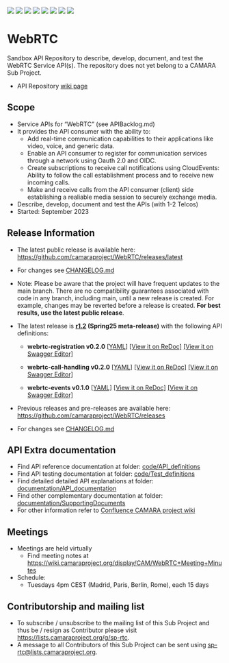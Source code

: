 <a href="https://github.com/camaraproject/WebRTC/commits/" title="Last Commit"><img src="https://img.shields.io/github/last-commit/camaraproject/WebRTC?style=plastic"></a>
<a href="https://github.com/camaraproject/WebRTC/issues" title="Open Issues"><img src="https://img.shields.io/github/issues/camaraproject/WebRTC?style=plastic"></a>
<a href="https://github.com/camaraproject/WebRTC/pulls" title="Open Pull Requests"><img src="https://img.shields.io/github/issues-pr/camaraproject/WebRTC?style=plastic"></a>
<a href="https://github.com/camaraproject/WebRTC/graphs/contributors" title="Contributors"><img src="https://img.shields.io/github/contributors/camaraproject/WebRTC?style=plastic"></a>
<a href="https://github.com/camaraproject/WebRTC" title="Repo Size"><img src="https://img.shields.io/github/repo-size/camaraproject/WebRTC?style=plastic"></a>
<a href="https://github.com/camaraproject/WebRTC/blob/main/LICENSE" title="License"><img src="https://img.shields.io/badge/License-Apache%202.0-green.svg?style=plastic"></a>
<a href="https://github.com/camaraproject/{{repo_name}}/releases/latest" title="Latest Release"><img src="https://img.shields.io/github/release/camaraproject/{{repo_name}}?style=plastic"></a>
<a href="https://github.com/camaraproject/Governance/blob/main/ProjectStructureAndRoles.md" title="Sandbox API Repository"><img src="https://img.shields.io/badge/Sandbox%20API%20Repository-yellow?style=plastic"></a>

# WebRTC

Sandbox API Repository to describe, develop, document, and test the WebRTC Service API(s). The repository does not yet belong to a CAMARA Sub Project.

* API Repository [wiki page](https://lf-camaraproject.atlassian.net/wiki/x/MS7e)

## Scope
* Service APIs for “WebRTC” (see APIBacklog.md)  
* It provides the API consumer with the ability to:  
  * Add real-time communication capabilities to their applications like video, voice, and generic data.
  * Enable an API consumer to register for communication services through a network using Oauth 2.0 and OIDC.
  * Create subscriptions to receive call notifications using CloudEvents: Ability to follow the call establishment process and to receive new incoming calls.
  * Make and receive calls from the API consumer (client) side establishing a realiable media session to securely exchange media.
* Describe, develop, document and test the APIs (with 1-2 Telcos)  
* Started: September 2023

## Release Information

* The latest public release is available here: https://github.com/camaraproject/WebRTC/releases/latest
* For changes see [CHANGELOG.md](CHANGELOG.md)
* Note: Please be aware that the project will have frequent updates to the main branch. There are no compatibility guarantees associated with code in any branch, including main, until a new release is created. For example, changes may be reverted before a release is created. **For best results, use the latest public release**.

* The latest release is **[r1.2](https://github.com/camaraproject/WebRTC/tree/r1.2) (Spring25 meta-release)** with the following API definitions:
  
  * **webrtc-registration v0.2.0**
  [[YAML]](https://github.com/camaraproject/WebRTC/blob/r1.2/code/API_definitions/webrtc-registration.yaml)
  [[View it on ReDoc]](https://redocly.github.io/redoc/?url=https://raw.githubusercontent.com/camaraproject/WebRTC/r1.2/code/API_definitions/webrtc-registration.yaml&nocors)
  [[View it on Swagger Editor]](https://editor.swagger.io/?url=https://raw.githubusercontent.com/camaraproject/WebRTC/r1.2/code/API_definitions/webrtc-registration.yaml)

  * **webrtc-call-handling v0.2.0**
  [[YAML]](https://github.com/camaraproject/WebRTC/blob/r1.2/code/API_definitions/webrtc-call-handling.yaml)
  [[View it on ReDoc]](https://redocly.github.io/redoc/?url=https://raw.githubusercontent.com/camaraproject/WebRTC/r1.2/code/API_definitions/webrtc-call-handling.yaml&nocors)
  [[View it on Swagger Editor]](https://editor.swagger.io/?url=https://raw.githubusercontent.com/camaraproject/WebRTC/r1.2/code/API_definitions/webrtc-call-handling.yaml)

  * **webrtc-events v0.1.0**
  [[YAML]](https://github.com/camaraproject/WebRTC/blob/r1.2/code/API_definitions/webrtc-events.yaml)
  [[View it on ReDoc]](https://redocly.github.io/redoc/?url=https://raw.githubusercontent.com/camaraproject/WebRTC/r1.2/code/API_definitions/webrtc-events.yaml&nocors)
  [[View it on Swagger Editor]](https://editor.swagger.io/?url=https://raw.githubusercontent.com/camaraproject/WebRTC/r1.2/code/API_definitions/webrtc-events.yaml)

* Previous releases and pre-releases are available here: https://github.com/camaraproject/WebRTC/releases
* For changes see [CHANGELOG.md](https://github.com/camaraproject/WebRTC/blob/main/CHANGELOG.md)

## API Extra documentation

* Find API reference documentation at folder: [code/API_definitions](code/API_definitions/)
* Find API testing documentation at folder: [code/Test_definitions](code/Test_definitions/)
* Find detailed detailed API explanations at folder: [documentation/API_documentation](documentation/API_documentation)
* Find other complementary documentation at folder: [documentation/SupportingDocuments](documentation/SupportingDocuments)
* For other information refer to [Confluence CAMARA project wiki](https://lf-camaraproject.atlassian.net/wiki/spaces/CAM/pages/14560817/WebRTC)

## Meetings
* Meetings are held virtually
  * Find meeting notes at https://wiki.camaraproject.org/display/CAM/WebRTC+Meeting+Minutes
* Schedule:
  * Tuesdays 4pm CEST (Madrid, Paris, Berlin, Rome), each 15 days
  
## Contributorship and mailing list

* To subscribe / unsubscribe to the mailing list of this Sub Project and thus be / resign as Contributor please visit <https://lists.camaraproject.org/g/sp-rtc>.
* A message to all Contributors of this Sub Project can be sent using <sp-rtc@lists.camaraproject.org>.
